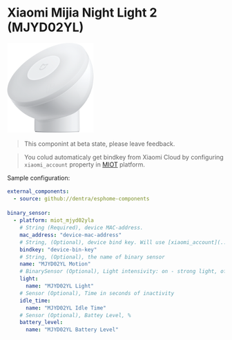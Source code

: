 # Xiaomi Mijia Night Light 2 (MJYD02YL)

<img src="miot_mjyd02yla.png" alt="MJYD02YL" width="200"/>

> This componint at beta state, please leave feedback.

> You colud automaticaly get bindkey from Xiaomi Cloud by configuring `xiaomi_account` property in [MIOT](../miot/) platform.

Sample configuration:
```yaml
external_components:
  - source: github://dentra/esphome-components

binary_sensor:
  - platform: miot_mjyd02yla
    # String (Required), device MAC-address.
    mac_address: "device-mac-address"
    # String, (Optional), device bind key. Will use [xiaomi_account](../miot/) if absent.
    bindkey: "device-bin-key"
    # String, (Optional), the name of binary sensor
    name: "MJYD02YL Motion"
    # BinarySensor (Optional), Light intensivity: on - strong light, off - weak light
    light:
      name: "MJYD02YL Light"
    # Sensor (Optional), Time in seconds of inactivity
    idle_time:
      name: "MJYD02YL Idle Time"
    # Sensor (Optional), Battey Level, %
    battery_level:
      name: "MJYD02YL Battery Level"
```
